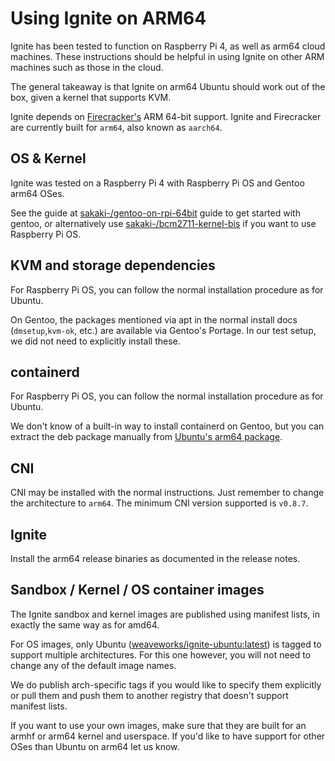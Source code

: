# Using Ignite on ARM64

Ignite has been tested to function on Raspberry Pi 4, as well as arm64 cloud machines.
These instructions should be helpful in using Ignite on other ARM machines such as those in the cloud.

The general takeaway is that Ignite on arm64 Ubuntu should work out of the box, given a kernel that supports KVM.

Ignite depends on [Firecracker's](https://firecracker-microvm.github.io/) ARM 64-bit support.
Ignite and Firecracker are currently built for `arm64`, also known as `aarch64`.

## OS & Kernel

Ignite was tested on a Raspberry Pi 4 with Raspberry Pi OS and Gentoo arm64 OSes.

See the guide at [sakaki-/gentoo-on-rpi-64bit](https://github.com/sakaki-/gentoo-on-rpi-64bit) guide to get started with gentoo, or alternatively use [sakaki-/bcm2711-kernel-bis](https://github.com/sakaki-/bcm2711-kernel-bis) if you want to use Raspberry Pi OS.

## KVM and storage dependencies

For Raspberry Pi OS, you can follow the normal installation procedure as for Ubuntu.

On Gentoo, the packages mentioned via apt in the normal install docs (`dmsetup`,`kvm-ok`, etc.) are available via Gentoo's Portage. In our test setup, we did not need to explicitly install these.

## containerd

For Raspberry Pi OS, you can follow the normal installation procedure as for Ubuntu.

We don't know of a built-in way to install containerd on Gentoo, but you can extract the deb package manually from [Ubuntu's arm64 package](http://ports.ubuntu.com/ubuntu-ports/pool/main/c/containerd/).

## CNI

CNI may be installed with the normal instructions.
Just remember to change the architecture to `arm64`.
The minimum CNI version supported is `v0.8.7`.

## Ignite

Install the arm64 release binaries as documented in the release notes.

## Sandbox / Kernel / OS container images

The Ignite sandbox and kernel images are published using manifest lists, in exactly the same way as for amd64.

For OS images, only Ubuntu ([weaveworks/ignite-ubuntu:latest](https://hub.docker.com/r/weaveworks/ignite-ubuntu/tags)) is tagged to support multiple architectures. For this one however, you will not need to change any of the default image names.

We do publish arch-specific tags if you would like to specify them explicitly or pull them and push them to another registry that doesn't support manifest lists.

If you want to use your own images, make sure that they are built for an armhf or arm64 kernel and userspace. If you'd like to have support for other OSes than Ubuntu on arm64 let us know.
